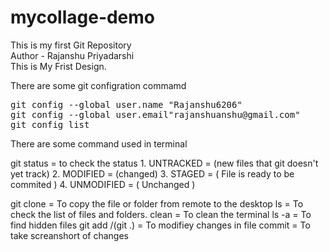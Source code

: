 # mycollage-demo
This is my first Git Repository
<br>
Author - Rajanshu Priyadarshi
<br>
This is My Frist Design.
<br>

<p>There are some git configration commamd </p>
<pre>
git config --global user.name "Rajanshu6206"
git config --global user.email"rajanshuanshu@gmail.com"
git config list
</pre>


<P>There are some command used in terminal</p>
git status = to check the status
             1. UNTRACKED  = (new files that git doesn't yet track)
             2. MODIFIED   = (changed)
             3. STAGED     = ( File is ready to be commited )
             4. UNMODIFIED = ( Unchanged )

git clone           = To copy the file or folder from remote to the desktop
ls                  = To check the list of files and folders.
clean               = To clean the terminal
ls -a               = To find hidden files 
git add /(git .)    = To modifiey changes in file
commit              = To take screanshort of changes